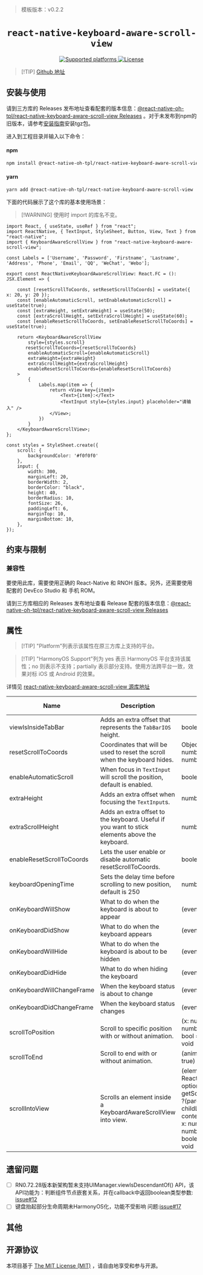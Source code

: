 > 模板版本：v0.2.2

<p align="center">
  <h1 align="center"> <code>react-native-keyboard-aware-scroll-view</code> </h1>
</p>
<p align="center">
    <a href="https://github.com/APSL/react-native-keyboard-aware-scroll-view">
        <img src="https://img.shields.io/badge/platforms-ios%20|%20android%20|%20web%20|%20harmony%20-lightgrey.svg" alt="Supported platforms" />
    </a>
    <a href="https://github.com/APSL/react-native-keyboard-aware-scroll-view/blob/master/LICENSE">
        <img src="https://img.shields.io/badge/license-MIT-green.svg" alt="License" />
    </a>
</p>

> [!TIP] [Github 地址](https://github.com/react-native-oh-library/react-native-keyboard-aware-scroll-view)

## 安装与使用

请到三方库的 Releases 发布地址查看配套的版本信息：[@react-native-oh-tpl/react-native-keyboard-aware-scroll-view Releases](https://github.com/react-native-oh-library/react-native-keyboard-aware-scroll-view/releases) 。对于未发布到npm的旧版本，请参考[安装指南](/zh-cn/tgz-usage.md)安装tgz包。

进入到工程目录并输入以下命令：

<!-- tabs:start -->

#### **npm**

```bash
npm install @react-native-oh-tpl/react-native-keyboard-aware-scroll-view
```

#### **yarn**

```bash
yarn add @react-native-oh-tpl/react-native-keyboard-aware-scroll-view
```

<!-- tabs:end -->

下面的代码展示了这个库的基本使用场景：

> [!WARNING] 使用时 import 的库名不变。

```tsx
import React, { useState, useRef } from "react";
import ReactNative, { TextInput, StyleSheet, Button, View, Text } from "react-native";
import { KeyboardAwareScrollView } from "react-native-keyboard-aware-scroll-view";

const Labels = ['Username', 'Password', 'Firstname', 'Lastname', 'Address', 'Phone', 'Email', 'QQ', 'WeChat', 'Webo'];

export const ReactNativeKeyboardAwareScrollView: React.FC = (): JSX.Element => {

    const [resetScrollToCoords, setResetScrollToCoords] = useState({ x: 20, y: 20 });
    const [enableAutomaticScroll, setEnableAutomaticScroll] = useState(true);
    const [extraHeight, setExtraHeight] = useState(50);
    const [extraScrollHeight, setExtraScrollHeight] = useState(60);
    const [enableResetScrollToCoords, setEnableResetScrollToCoords] = useState(true);

    return <KeyboardAwareScrollView
        style={styles.scroll}
       resetScrollToCoords={resetScrollToCoords}
        enableAutomaticScroll={enableAutomaticScroll}
        extraHeight={extraHeight}
        extraScrollHeight={extraScrollHeight}
        enableResetScrollToCoords={enableResetScrollToCoords}
    >
        {
            Labels.map(item => {
                return <View key={item}>
                    <Text>{item}:</Text>
                    <TextInput style={styles.input} placeholder="请输入" />
                </View>;
            })
        }
    </KeyboardAwareScrollView>;
};

const styles = StyleSheet.create({
    scroll: {
        backgroundColor: '#f0f0f0'
    },
    input: {
        width: 300,
        marginLeft: 20,
        borderWidth: 2,
        borderColor: "black",
        height: 40,
        borderRadius: 10,
        fontSize: 26,
        paddingLeft: 6,
        marginTop: 10,
        marginBottom: 10,
    },
});
```

## 约束与限制

### 兼容性

要使用此库，需要使用正确的 React-Native 和 RNOH 版本。另外，还需要使用配套的 DevEco Studio 和 手机 ROM。

请到三方库相应的 Releases 发布地址查看 Release 配套的版本信息：[@react-native-oh-tpl/react-native-keyboard-aware-scroll-view Releases](https://github.com/react-native-oh-library/react-native-keyboard-aware-scroll-view/releases)

## 属性

> [!TIP] "Platform"列表示该属性在原三方库上支持的平台。

> [!TIP] "HarmonyOS Support"列为 yes 表示 HarmonyOS 平台支持该属性；no 则表示不支持；partially 表示部分支持。使用方法跨平台一致，效果对标 iOS 或 Android 的效果。

详情见 [react-native-keyboard-aware-scroll-view 源库地址](https://github.com/APSL/react-native-keyboard-aware-scroll-view)

| Name                      | Description                                                                                    | Type                                                                                                                                                             | Required | Platform | HarmonyOS Support |
| ------------------------- | ---------------------------------------------------------------------------------------------- | ---------------------------------------------------------------------------------------------------------------------------------------------------------------- | -------- | -------- | ----------------- |
| viewIsInsideTabBar        | Adds an extra offset that represents the `TabBarIOS` height.                                   | boolean                                                                                                                                                          | NO       | iOS      | YES                |
| resetScrollToCoords       | Coordinates that will be used to reset the scroll when the keyboard hides.                     | Object: {x: number, y: number}                                                                                                                                   | NO       | All      | YES               |
| enableAutomaticScroll     | When focus in `TextInput` will scroll the position, default is enabled.                        | boolean                                                                                                                                                          | NO       | All      | YES               |
| extraHeight               | Adds an extra offset when focusing the `TextInput`s.                                           | number                                                                                                                                                           | NO       | All      | YES               |
| extraScrollHeight         | Adds an extra offset to the keyboard. Useful if you want to stick elements above the keyboard. | number                                                                                                                                                           | NO       | All      | YES               |
| enableResetScrollToCoords | Lets the user enable or disable automatic resetScrollToCoords.                                 | boolean                                                                                                                                                          | NO       | All      | YES               |
| keyboardOpeningTime       | Sets the delay time before scrolling to new position, default is 250                           | number                                                                                                                                                           | NO       | iOS      | YES                |
| onKeyboardWillShow          | What to do when the keyboard is about to appear                                                | (event?) => void                                                                                                                                                 | NO       | iOS      | NO                |
| onKeyboardDidShow           | What to do when the keyboard appears                                                           | (event?) => void                                                                                                                                                 | NO       | All      | YES               |
| onKeyboardWillHide          | What to do when the keyboard is about to be hidden                                             | (event?) => void                                                                                                                                                 | NO       | iOS      | NO                |
| onKeyboardDidHide           | What to do when hiding the keyboard                                                            | (event?) => void                                                                                                                                                 | NO       | All      | YES               |
| onKeyboardWillChangeFrame   | When the keyboard status is about to change                                                    | (event?) => void                                                                                                                                                 | NO       | iOS      | NO                |
| onKeyboardDidChangeFrame    | When the keyboard status changes                                                               | (event?) => void                                                                                                                                                 | NO       | iOS      | NO                |
| scrollToPosition          | Scroll to specific position with or without animation.                                         | (x: number, y: number, animated: bool = true) => void                                                                                                            | NO       | All      | YES               |
| scrollToEnd               | Scroll to end with or without animation.                                                       | (animated?: bool = true) => void                                                                                                                                 | NO       | All      | YES               |
| scrollIntoView            | Scrolls an element inside a KeyboardAwareScrollView into view.                                 | (element: React.Element<\*>, options: { getScrollPosition: ?(parentLayout, childLayout, contentOffset) => { x: number, y: number, animated: boolean } }) => void | NO       | All      | YES                |

## 遗留问题

- [ ] RN0.72.28版本新架构暂未支持UIManager.viewIsDescendantOf() API，该API功能为：判断组件节点嵌套关系，并在callback中返回boolean类型参数: [issue#12](https://github.com/react-native-oh-library/react-native-keyboard-aware-scroll-view/issues/12)
- [ ] 键盘抬起部分生命周期未HarmonyOS化，功能不受影响 问题:[issue#17](https://github.com/react-native-oh-library/react-native-keyboard-aware-scroll-view/issues/17)

## 其他

## 开源协议

本项目基于 [The MIT License (MIT)](https://github.com/APSL/react-native-keyboard-aware-scroll-view/blob/master/LICENSE) ，请自由地享受和参与开源。
